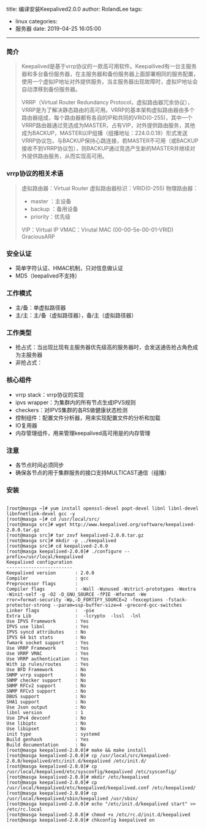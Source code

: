 title: 编译安装Keepalived2.0.0
author: RolandLee
tags:
  - linux
categories:
  - 服务器
date: 2019-04-25 16:05:00
---
### 简介

> Keepalived是基于vrrp协议的一款高可用软件。Keepailived有一台主服务器和多台备份服务器，在主服务器和备份服务器上面部署相同的服务配置，使用一个虚拟IP地址对外提供服务，当主服务器出现故障时，虚拟IP地址会自动漂移到备份服务器。
> 
> VRRP（Virtual Router Redundancy Protocol，虚拟路由器冗余协议），VRRP是为了解决静态路由的高可用。VRRP的基本架构虚拟路由器由多个路由器组成，每个路由器都有各自的IP和共同的VRID(0-255)，其中一个VRRP路由器通过竞选成为MASTER，占有VIP，对外提供路由服务，其他成为BACKUP，MASTER以IP组播（组播地址：224.0.0.18）形式发送VRRP协议包，与BACKUP保持心跳连接，若MASTER不可用（或BACKUP接收不到VRRP协议包），则BACKUP通过竞选产生新的MASTER并继续对外提供路由服务，从而实现高可用。


### vrrp协议的相关术语

> 虚拟路由器：Virtual Router 
> 虚拟路由器标识：VRID(0-255)
> 物理路由器：
   > - master  ：主设备
   > - backup  ：备用设备
   > - priority：优先级
> 
> VIP：Virtual IP 
> VMAC：Virutal MAC (00-00-5e-00-01-VRID)
> GraciousARP
<!--more-->

### 安全认证


- 简单字符认证、HMAC机制，只对信息做认证
- MD5（leepalived不支持）

### 工作模式

- 主/备：单虚拟路径器
- 主/主：主/备（虚拟路径器），备/主（虚拟路径器）


### 工作类型

- 抢占式：当出现比现有主服务器优先级高的服务器时，会发送通告抢占角色成为主服务器
- 非抢占式：

### 核心组件

- vrrp stack：vrrp协议的实现
- ipvs wrapper：为集群内的所有节点生成IPVS规则
- checkers：对IPVS集群的各RS做健康状态检测
- 控制组件：配置文件分析器，用来实现配置文件的分析和加载
- IO复用器
- 内存管理组件，用来管理keepalived高可用是的内存管理

### 注意

- 各节点时间必须同步
- 确保各节点的用于集群服务的接口支持MULTICAST通信（组播）


### 安装

```

[root@masga ~]# yum install openssl-devel popt-devel libnl libnl-devel libnfnetlink-devel gcc -y
[root@masga ~]# cd /usr/local/src/
[root@masga src]# wget http://www.keepalived.org/software/keepalived-2.0.0.tar.gz
[root@masga src]# tar zxvf keepalived-2.0.0.tar.gz
[root@masga src]# mkdir -p ../keepalived
[root@masga src]# cd keepalived-2.0.0
[root@masga keepalived-2.0.0]# ./configure --prefix=/usr/local/keepalived
Keepalived configuration
------------------------
Keepalived version       : 2.0.0
Compiler                 : gcc
Preprocessor flags       :  
Compiler flags           : -Wall -Wunused -Wstrict-prototypes -Wextra -Winit-self -g -O2 -D_GNU_SOURCE -fPIE -Wformat -We
rror=format-security -Wp,-D_FORTIFY_SOURCE=2 -fexceptions -fstack-protector-strong --param=ssp-buffer-size=4 -grecord-gcc-switches Linker flags             :  -pie
Extra Lib                :  -lcrypto  -lssl  -lnl
Use IPVS Framework       : Yes
IPVS use libnl           : Yes
IPVS syncd attributes    : No
IPVS 64 bit stats        : No
fwmark socket support    : Yes
Use VRRP Framework       : Yes
Use VRRP VMAC            : Yes
Use VRRP authentication  : Yes
With ip rules/routes     : Yes
Use BFD Framework        : No
SNMP vrrp support        : No
SNMP checker support     : No
SNMP RFCv2 support       : No
SNMP RFCv3 support       : No
DBUS support             : No
SHA1 support             : No
Use Json output          : No
libnl version            : 1
Use IPv4 devconf         : No
Use libiptc              : No
Use libipset             : No
init type                : systemd
Build genhash            : Yes
Build documentation      : No
[root@masga keepalived-2.0.0]# make && make install
[root@masga keepalived-2.0.0]# cp /usr/local/src/keepalived-2.0.0/keepalived/etc/init.d/keepalived /etc/init.d/
[root@masga keepalived-2.0.0]# cp /usr/local/keepalived/etc/sysconfig/keepalived /etc/sysconfig/
[root@masga keepalived-2.0.0]# mkdir /etc/keepalived
[root@masga keepalived-2.0.0]# cp /usr/local/keepalived/etc/keepalived/keepalived.conf /etc/keepalived/
[root@masga keepalived-2.0.0]# cp /usr/local/keepalived/sbin/keepalived /usr/sbin/
[root@masga keepalived-2.0.0]# echo "/etc/init.d/keepalived start" >> /etc/rc.local
[root@masga keepalived-2.0.0]# chmod +x /etc/rc.d/init.d/keepalived
[root@masga keepalived-2.0.0]# chkconfig keepalived on

```







